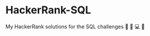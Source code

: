 # HackerRank-SQL
My HackerRank solutions for the SQL challenges
:tophat: :iphone: :computer: :open_file_folder:

